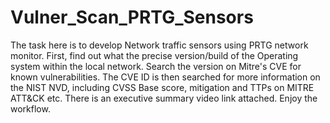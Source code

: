 # Vulner_Scan_PRTG_Sensors
The task here is to develop Network traffic sensors using PRTG network monitor.
First, find out what the precise version/build of the Operating system within the local network.
Search the version on Mitre's CVE for known vulnerabilities.
The CVE ID is then searched for more information on the NIST NVD, including CVSS Base score, mitigation and TTPs on MITRE ATT&CK etc.
There is an executive summary video link attached.
Enjoy the workflow.
